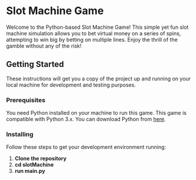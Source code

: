 # Slot Machine Game

Welcome to the Python-based Slot Machine Game! This simple yet fun slot machine simulation allows you to bet virtual money on a series of spins, attempting to win big by betting on multiple lines. Enjoy the thrill of the gamble without any of the risk!

## Getting Started

These instructions will get you a copy of the project up and running on your local machine for development and testing purposes.

### Prerequisites

You need Python installed on your machine to run this game. This game is compatible with Python 3.x. You can download Python from [here](https://www.python.org/downloads/).

### Installing

Follow these steps to get your development environment running:

1. **Clone the repository**
2. **cd slotMachine**
3. **run main.py**
